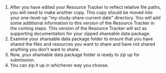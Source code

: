 <!-- zip up shareable data package -->

1. After you have edited your Resource Tracker to reflect relative file paths, you will need to make another copy. This copy should be moved into your one-level-up "my-study-share-current date" directory. You will add some additional information to this version of the Resource Tracker in the coming steps. This version of the Resource Tracker will act as supporting documentation for your zipped shareable data package.
2. Examine your shareable data package folder to ensure that you have shared the files and resources you want to share and have not shared anything you don't want to share.
3. Now, your shareable data package folder is ready to zip up for submission. 
  1. You can zip it up in whichever way you choose.